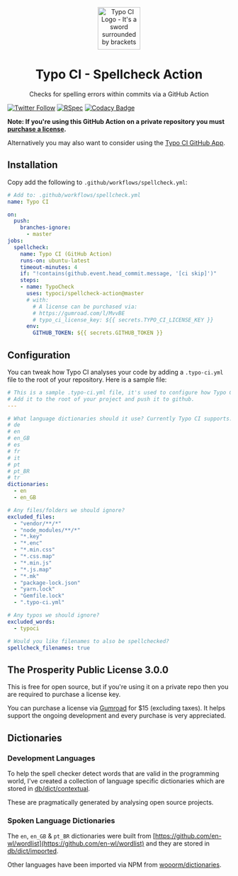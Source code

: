 <p align="center">
  <img src="https://typoci.com/images/typo-ci-logo.svg" alt="Typo CI Logo - It's a sword surrounded by brackets" width="96">
</p>

<h1 align="center">
  Typo CI - Spellcheck Action
</h1>

<p align="center">
Checks for spelling errors within commits via a GitHub Action
</p>

[![Twitter Follow](https://img.shields.io/twitter/follow/MikeRogers0?label=Follow%20%40MikeRogers0%20For%20Updates&style=social)](https://twitter.com/MikeRogers0)
[![RSpec](https://github.com/TypoCI/spellcheck-action/workflows/RSpec/badge.svg)](https://github.com/TypoCI/spellcheck-action/actions?query=workflow:RSpec)
[![Codacy Badge](https://app.codacy.com/project/badge/Grade/cc1820c92e584c289289d52b2e5823cc)](https://www.codacy.com/gh/TypoCI/spellcheck-action?utm_source=github.com&amp;utm_medium=referral&amp;utm_content=TypoCI/spellcheck-action&amp;utm_campaign=Badge_Grade)

**Note: If you're using this GitHub Action on a private repository you must [purchase a license](https://gum.co/MvvBE).**

Alternatively you may also want to consider using the [Typo CI GitHub App](https://github.com/marketplace/typo-ci/).

## Installation

Copy add the following to `.github/workflows/spellcheck.yml`:

```yml
# Add to: .github/workflows/spellcheck.yml
name: Typo CI

on:
  push:
    branches-ignore:
      - master
jobs:
  spellcheck:
    name: Typo CI (GitHub Action)
    runs-on: ubuntu-latest
    timeout-minutes: 4
    if: "!contains(github.event.head_commit.message, '[ci skip]')"
    steps:
    - name: TypoCheck
      uses: typoci/spellcheck-action@master
      # with:
        # A license can be purchased via:
        # https://gumroad.com/l/MvvBE
        # typo_ci_license_key: ${{ secrets.TYPO_CI_LICENSE_KEY }}
      env:
        GITHUB_TOKEN: ${{ secrets.GITHUB_TOKEN }}
```

## Configuration

You can tweak how Typo CI analyses your code by adding a `.typo-ci.yml` file to the root of your repository. Here is a sample file:

```yml
# This is a sample .typo-ci.yml file, it's used to configure how Typo CI will behave.
# Add it to the root of your project and push it to github.
---

# What language dictionaries should it use? Currently Typo CI supports:
# de
# en
# en_GB
# es
# fr
# it
# pt
# pt_BR
# tr
dictionaries:
  - en
  - en_GB

# Any files/folders we should ignore?
excluded_files:
  - "vendor/**/*"
  - "node_modules/**/*"
  - "*.key"
  - "*.enc"
  - "*.min.css"
  - "*.css.map"
  - "*.min.js"
  - "*.js.map"
  - "*.mk"
  - "package-lock.json"
  - "yarn.lock"
  - "Gemfile.lock"
  - ".typo-ci.yml"

# Any typos we should ignore?
excluded_words:
  - typoci

# Would you like filenames to also be spellchecked?
spellcheck_filenames: true
```

## The Prosperity Public License 3.0.0

This is free for open source, but if you're using it on a private repo then you are required to purchase a license key.

You can purchase a license via [Gumroad](https://gum.co/MvvBE) for $15 (excluding taxes). It helps support the ongoing development and every purchase is very appreciated.

## Dictionaries

### Development Languages

To help the spell checker detect words that are valid in the programming world, I've created a collection of language specific dictionaries which are stored in [db/dict/contextual](https://github.com/TypoCI/spellcheck-action/tree/master/db/dict/contextual).

These are pragmatically generated by analysing open source projects.

### Spoken Language Dictionaries

The `en`, `en_GB` & `pt_BR` dictionaries were built from [https://github.com/en-wl/wordlist](https://github.com/en-wl/wordlist) and they are stored in [db/dict/imported](https://github.com/TypoCI/spellcheck-action/tree/master/db/dict/imported).

Other languages have been imported via NPM from [wooorm/dictionaries](https://github.com/wooorm/dictionaries).

